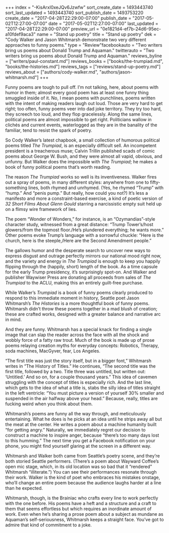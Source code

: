+++
index = "-KisArxl0xeJQv6Jzwfw"
sort_create_date = 1493443740
sort_last_updated = 1493443740
sort_publish_date = 1493753220
create_date = "2017-04-28T22:29:00-07:00"
publish_date = "2017-05-02T12:27:00-07:00"
date = "2017-05-02T12:27:00-07:00"
last_updated = "2017-04-28T22:29:00-07:00"
preview_url = "0e1821d4-ef7b-24d6-95ec-a10fdef9aca3"
name = "Stand up poetry"
title = "Stand up poetry"
dek = "Cody Walker and Jason Whitmarsh demonstrate two very different approaches to funny poems."
type = "Review"facebookauto = "Two writers bring us poems about Donald Trump and Aquaman."
twitterauto = "Two writers bring us poems about Donald Trump and Aquaman."
reviews_byline = ["writers/paul-constant.md"]
reviews_books = ["books/the-trumpiad.md", "books/the-histories.md"]
reviews_tags = ["reviews/stand-up-poetry.md"]
reviews_about = ["authors/cody-walker.md", "authors/jason-whitmarsh.md"]
+++

Funny poems are tough to pull off. I’m not talking, here, about poems with humor in them; almost every good poem has at least one funny thing smuggled inside of it. No, I mean poems with punchlines, poems written with the intent of making readers laugh out loud. Those are very hard to get right; too often, funny poems veer into dad joke territory. They try too hard, they screech too loud, and they flop gracelessly. Along the same lines, political poems are almost impossible to get right. Politicians wallow in clichés and current events, waterlogged as they are in the banality of the familiar, tend to resist the spark of poetry. 

So Cody Walker’s latest chapbook, a small collection of humorous political poems titled *The Trumpiad*, is an especially difficult sell. An incompetent president is a treacherous muse; Calvin Trillin published scads of comic poems about George W. Bush, and they were almost all vapid, obvious, and unfunny. But Walker does the impossible with *The Trumpiad*; he makes a book of funny political poems that’s worth reading.

The reason *The Trumpiad* works so well is its inventiveness. Walker fires out a spray of poems, in many different styles: anywhere from one to fifty-something lines, both rhymed and unrhymed. (Yes, he rhymed “Trump” with “hump.” And “penis pump.” But really, how could you not?) It’s less a manifesto and more a constraint-based exercise, a kind of poetic version of *32 Short Films About Glenn Gould* starring a narcissistic empty suit held up on a flimsy wire framework of lies.

The poem “Wonder of Wonders,” for instance, is an “Ozymandias”-style character study, witnessed from a great distance: “Trump Tower’s/host glowers/from the topmost floor./He’s plundered everything; he wants more.” Other poems evoke Trump’s language with a sorrowful chuckle: “Here is the church, here is the steeple,/Here are the Second Amendment people.” 

The gallows humor and the desperate search to uncover new ways to express disgust and outrage perfectly mirrors our national mood right now, and the variety and energy in *The Trumpiad* is enough to keep you happily flipping through the (happily, short) length of the book. As a time capsule for the early Trump presidency, it’s surprisingly spot-on. And Walker and publisher Waywiser Press are donating all proceeds from sales of *The Trumpiad* to the ACLU, making this an entirely guilt-free purchase.

While Walker’s *Trumpiad* is a book of funny poems clearly produced to respond to this immediate moment in history, Seattle poet Jason Whitmarsh’s *The Histories* is a more thoughtful book of funny poems. Whitmarsh didn’t throw these poems together in a mad blush of creation; these are crafted works, designed with a greater balance and narrative arc in mind.

And they are funny. Whitmarsh has a special knack for finding a single image that can slap the reader across the face with all the shock and wobbly force of a fatty raw trout. Much of the book is made up of prose poems relaying creation myths for everyday concepts: Robotics, Therapy, soda machines, MacGyver, fear, Los Angeles.

“The first title was just the story itself, but in a bigger font,” Whitmarsh writes in “The History of Titles.” He continues, “The second title was the first title, followed by a two. Title three was untitled, but written out: ‘Untitled.’ And so on, for a couple thousand years.” This idea of cavemen struggling with the concept of titles is especially rich. And the last line, which gets to the idea of what a title is, stabs the silly idea of titles straight in the left ventricle: “You must picture a version of yourself 30% smaller and suspended in the air halfway above your head.” Because, really, titles are fucking weird when you think about them.

Whitmarsh’s poems are funny all the way through, and meticulously entertaining. What he does is he picks at an idea until he strips away all but the meat at the center. He writes a poem about a machine humanity built “for getting angry.” Naturally, we immediately regret our decision to construct a machine to inspire anger, because “there’s too many days lost to this humming.” The next time you get a Facebook notification on your phone, you might find yourself glaring at the screen in a different way.

Whitmarsh and Walker both came from Seattle’s poetry scene, and they’re both storied Seattle performers. (There’s a poem about Wayward Coffee’s open mic stage, which, in its old location was so bad that it “rendered” Whitmarsh “illiterate.”) You can see their performances resonate through their work. Walker is the kind of poet who embraces his mistakes onstage, who’ll change an entire poem because the audience laughs harder at a line than he expected. 

Whitmarsh, though, is the Brainiac who crafts every line to work perfectly with the one before. His poems have a heft and a structure and a craft to them that seems effortless but which requires an inordinate amount of work. Even when he’s sharing a prose poem about a subject as mundane as Aquaman’s self-seriousness, Whitmarsh keeps a straight face. You’ve got to admire that kind of commitment to a joke.
